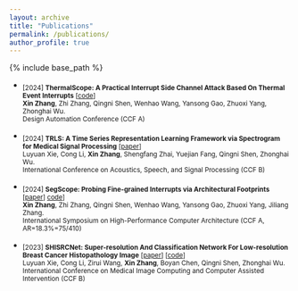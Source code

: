 ```yaml
---
layout: archive
title: "Publications"
permalink: /publications/
author_profile: true
---
```


{% include base_path %}

- <sub> [2024] **ThermalScope: A Practical Interrupt Side Channel Attack Based On Thermal Event Interrupts** [[code](https://github.com/zhangxin00/thermalscope)]<br/>
   **Xin Zhang**, Zhi Zhang, Qingni Shen, Wenhao Wang, Yansong Gao, Zhuoxi Yang, Zhonghai Wu. <br/>
   Design Automation Conference (CCF A) <br/>
   
- <sub> [2024] **TRLS: A Time Series Representation Learning Framework via Spectrogram for Medical Signal Processing** [[paper](https://arxiv.org/pdf/2401.05431.pdf)] <br/>
   Luyuan Xie, Cong Li, **Xin Zhang**, Shengfang Zhai, Yuejian Fang, Qingni Shen, Zhonghai Wu. <br/>
   International Conference on Acoustics, Speech, and Signal Processing (CCF B) <br/> 

- <sub> [2024] **SegScope: Probing Fine-grained Interrupts via Architectural Footprints** [[paper](https://zhangxin00.github.io/files/SegScope.pdf)] [code](https://github.com/zhangxin00/segscope/)] <br/>
   **Xin Zhang**, Zhi Zhang, Qingni Shen, Wenhao Wang, Yansong Gao, Zhuoxi Yang, Jiliang Zhang. <br/>
   International Symposium on High-Performance Computer Architecture (CCF A, AR=18.3%=75/410) <br/>
  
- <sub> [2023] **SHISRCNet: Super-resolution And Classification Network For Low-resolution Breast Cancer Histopathology Image** [[paper](https://arxiv.org/pdf/2306.14119.pdf)] [[code](https://github.com/xiely-123/SHISRCNet)]<br/>
   Luyuan Xie, Cong Li, Zirui Wang, **Xin	Zhang**, Boyan	Chen, Qingni Shen, Zhonghai Wu. <br/>
   International Conference on Medical Image Computing and Computer Assisted Intervention (CCF B) <br/> 

  

